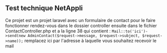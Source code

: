 ## Test technique NetAppli

Ce projet est un projet laravel avec un formulaire de contact pour le faire fonctionner rendez-vous dans le dossier
controller ensuite dans le fichier
ContactController.php et a la ligne 38 qui contient :
``Mail::to('ici')->send(new AdminContact($request->message, $request->subject, $request->name));``
remplacez ici par l'adresse à laquelle vous souhaitez recevoir le mail

